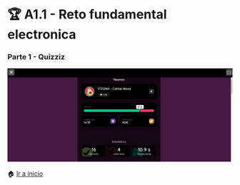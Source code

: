 # :trophy: A1.1 - Reto fundamental electronica #

### Parte 1 - Quizziz ###

<p align="center">
    <img alt="Circuito1" src="../img/A1.1_RetoFundamentalElectronicaB2_NavaReyesCarlos.PNG">
</p>

:house: [Ir a inicio](https://github.com/CarlosNavaR/SistemasProgramables)


